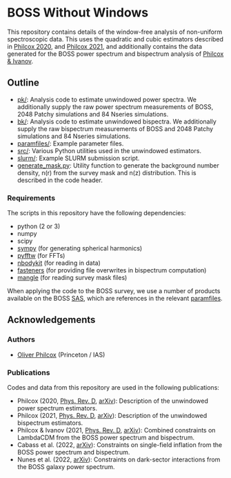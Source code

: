 # BOSS Without Windows

This repository contains details of the window-free analysis of non-uniform spectroscopic data. This uses the quadratic and cubic estimators described in [Philcox 2020](https://arxiv.org/abs/2012.09389), and [Philcox 2021](https://arxiv.org/abs/2107.06287), and additionally contains the data generated for the BOSS power spectrum and bispectrum analysis of [Philcox & Ivanov](https://arxiv.org/abs/2112.04515).

## Outline
- [pk/](pk): Analysis code to estimate unwindowed power spectra. We additionally supply the raw power spectrum measurements of BOSS, 2048 Patchy simulations and 84 Nseries simulations.
- [bk/](bk): Analysis code to estimate unwindowed bispectra. We additionally supply the raw bispectrum measurements of BOSS and 2048 Patchy simulations and 84 Nseries simulations.
- [paramfiles/](paramfiles): Example parameter files.
- [src/](src): Various Python utilities used in the unwindowed estimators.
- [slurm/](slurm): Example SLURM submission script.
- [generate_mask.py](generate_mask.py): Utility function to generate the background number density, n(r) from the survey mask and n(z) distribution. This is described in the code header.

### Requirements
The scripts in this repository have the following dependencies:
- python (2 or 3)
- numpy
- scipy
- [sympy](https://www.sympy.org/en/index.html) (for generating spherical harmonics)
- [pyfftw](https://github.com/pyFFTW/pyFFTW) (for FFTs)
- [nbodykit](https://nbodykit.readthedocs.io/en/latest/) (for reading in data)
- [fasteners](https://pypi.org/project/fasteners/) (for providing file overwrites in bispectrum computation)
- [mangle](https://github.com/mollyswanson/manglepy) (for reading survey mask files)

When applying the code to the BOSS survey, we use a number of products available on the BOSS [SAS](https://data.sdss.org/sas/dr12/boss/lss/), which are references in the relevant [paramfiles](paramfiles).

## Acknowledgements

### Authors
- [Oliver Philcox](mailto:ohep2@cantab.ac.uk) (Princeton / IAS)

### Publications
Codes and data from this repository are used in the following publications:

- Philcox (2020, [Phys. Rev. D](https://journals.aps.org/prd/abstract/10.1103/PhysRevD.103.103504), [arXiv](https://arxiv.org/abs/2012.09389)): Description of the unwindowed power spectrum estimators.
- Philcox (2021, [Phys. Rev. D](https://doi.org/10.1103/PhysRevD.104.123529), [arXiv](https://arxiv.org/abs/2107.06287)): Description of the unwindowed bispectrum estimators.
- Philcox & Ivanov (2021, [Phys. Rev. D](https://doi.org/10.1103/PhysRevD.105.043517), [arXiv](https://arxiv.org/abs/2112.04515)): Combined constraints on LambdaCDM from the BOSS power spectrum and bispectrum.
- Cabass et al. (2022, [arXiv](https://arxiv.org/abs/2201.07238)): Constraints on single-field inflation from the BOSS power spectrum and bispectrum.
- Nunes et al. (2022, [arXiv](https://arxiv.org/abs/2203.08093)): Constraints on dark-sector interactions from the BOSS galaxy power spectrum.